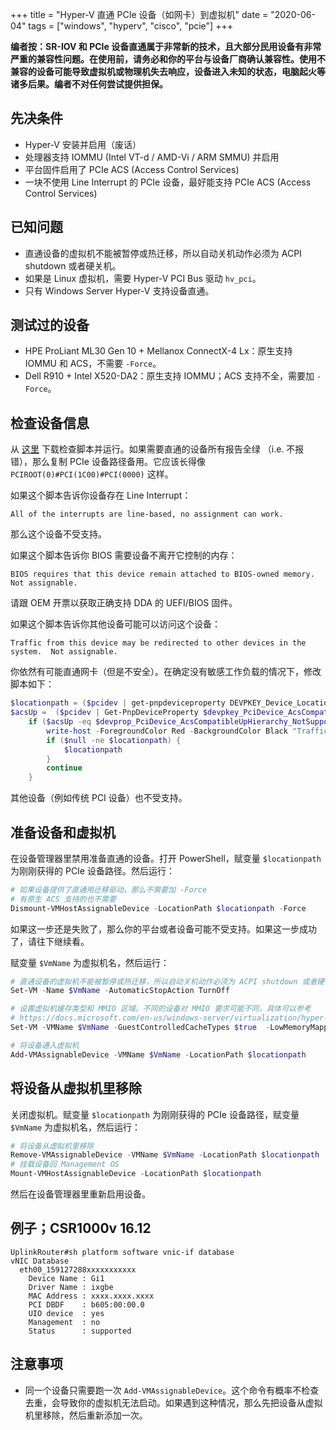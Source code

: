 +++
title = "Hyper-V 直通 PCIe 设备（如网卡）到虚拟机"
date = "2020-06-04"
tags = ["windows", "hyperv", "cisco", "pcie"]
+++

**编者按：SR-IOV 和 PCIe 设备直通属于非常新的技术，且大部分民用设备有非常严重的兼容性问题。在使用前，请务必和你的平台与设备厂商确认兼容性。使用不兼容的设备可能导致虚拟机或物理机失去响应，设备进入未知的状态，电脑起火等诸多后果。编者不对任何尝试提供担保。**

## 先决条件
* Hyper-V 安装并启用（废话）
* 处理器支持 IOMMU (Intel VT-d / AMD-Vi / ARM SMMU) 并启用
* 平台固件启用了 PCIe ACS (Access Control Services)
* 一块不使用 Line Interrupt 的 PCIe 设备，最好能支持 PCIe ACS (Access Control Services)

## 已知问题
* 直通设备的虚拟机不能被暂停或热迁移，所以自动关机动作必须为 ACPI shutdown 或者硬关机。
* 如果是 Linux 虚拟机，需要 Hyper-V PCI Bus 驱动 `hv_pci`。
* 只有 Windows Server Hyper-V 支持设备直通。

## 测试过的设备
* HPE ProLiant ML30 Gen 10 + Mellanox ConnectX-4 Lx：原生支持 IOMMU 和 ACS，不需要 `-Force`。
* Dell R910 + Intel X520-DA2：原生支持 IOMMU；ACS 支持不全，需要加 `-Force`。

## 检查设备信息
从 [这里](https://github.com/MicrosoftDocs/Virtualization-Documentation/blob/live/hyperv-tools/DiscreteDeviceAssignment/SurveyDDA.ps1) 下载检查脚本并运行。如果需要直通的设备所有报告全绿 （i.e. 不报错），那么复制 PCIe 设备路径备用。它应该长得像 `PCIROOT(0)#PCI(1C00)#PCI(0000)` 这样。

如果这个脚本告诉你设备存在 Line Interrupt：

```
All of the interrupts are line-based, no assignment can work.
```

那么这个设备不受支持。

如果这个脚本告诉你 BIOS 需要设备不离开它控制的内存：

```
BIOS requires that this device remain attached to BIOS-owned memory.  Not assignable.
```

请跟 OEM 开票以获取正确支持 DDA 的 UEFI/BIOS 固件。

如果这个脚本告诉你其他设备可能可以访问这个设备：
```
Traffic from this device may be redirected to other devices in the system.  Not assignable.
```

你依然有可能直通网卡（但是不安全）。在确定没有敏感工作负载的情况下，修改脚本如下：

```powershell
$locationpath = ($pcidev | get-pnpdeviceproperty DEVPKEY_Device_LocationPaths).data[0]
$acsUp =  ($pcidev | Get-PnpDeviceProperty $devpkey_PciDevice_AcsCompatibleUpHierarchy).Data
    if ($acsUp -eq $devprop_PciDevice_AcsCompatibleUpHierarchy_NotSupported) {
        write-host -ForegroundColor Red -BackgroundColor Black "Traffic from this device may be redirected to other devices in the system.  Not assignable."
        if ($null -ne $locationpath) {
            $locationpath
        }
        continue
    }
```

其他设备（例如传统 PCI 设备）也不受支持。

## 准备设备和虚拟机
在设备管理器里禁用准备直通的设备。打开 PowerShell，赋变量 `$locationpath` 为刚刚获得的 PCIe 设备路径。然后运行：

```powershell
# 如果设备提供了直通用迁移驱动，那么不需要加 -Force
# 有原生 ACS 支持的也不需要
Dismount-VMHostAssignableDevice -LocationPath $locationpath -Force
```

如果这一步还是失败了，那么你的平台或者设备可能不受支持。如果这一步成功了，请往下继续看。

赋变量 `$VmName` 为虚拟机名，然后运行：

```powershell
# 直通设备的虚拟机不能被暂停或热迁移，所以自动关机动作必须为 ACPI shutdown 或者硬关机
Set-VM -Name $VmName -AutomaticStopAction TurnOff

# 设置虚拟机缓存类型和 MMIO 区域。不同的设备对 MMIO 要求可能不同，具体可以参考
# https://docs.microsoft.com/en-us/windows-server/virtualization/hyper-v/plan/plan-for-deploying-devices-using-discrete-device-assignment
Set-VM -VMName $VmName -GuestControlledCacheTypes $true  -LowMemoryMappedIoSpace 3Gb -HighMemoryMappedIoSpace 33280Mb

# 将设备通入虚拟机
Add-VMAssignableDevice -VMName $VmName -LocationPath $locationpath
```

## 将设备从虚拟机里移除
关闭虚拟机。赋变量 `$locationpath` 为刚刚获得的 PCIe 设备路径，赋变量 `$VmName` 为虚拟机名，然后运行：

```powershell
# 将设备从虚拟机里移除
Remove-VMAssignableDevice -VMName $VmName -LocationPath $locationpath
# 挂载设备回 Management OS
Mount-VMHostAssignableDevice -LocationPath $locationpath
```

然后在设备管理器里重新启用设备。

## 例子；CSR1000v 16.12

```
UplinkRouter#sh platform software vnic-if database
vNIC Database
  eth00_159127288xxxxxxxxxxx
    Device Name : Gi1
    Driver Name : ixgbe
    MAC Address : xxxx.xxxx.xxxx
    PCI DBDF    : b605:00:00.0
    UIO device  : yes
    Management  : no
    Status      : supported
```

## 注意事项
* 同一个设备只需要跑一次 `Add-VMAssignableDevice`。这个命令有概率不检查去重，会导致你的虚拟机无法启动。如果遇到这种情况，那么先把设备从虚拟机里移除，然后重新添加一次。
